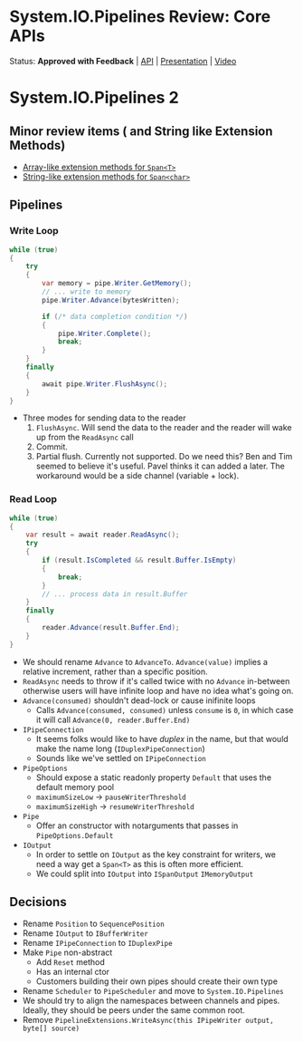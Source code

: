 # System.IO.Pipelines Review: Core APIs

Status: **Approved with Feedback** | 
[API](System.IO.Pipelines2.md) |
[Presentation](System.IO.Pipelines2.pptx) |
[Video](https://www.youtube.com/watch?v=1t_a9fbB3jY)

# System.IO.Pipelines 2

## Minor review items ( and String like Extension Methods)

* [Array-like extension methods for `Span<T>`](https://github.com/dotnet/corefx/issues/25850)
* [String-like extension methods for `Span<char>`](https://github.com/dotnet/corefx/issues/21395)

## Pipelines

### Write Loop

```csharp
while (true)
{
    try
    {
        var memory = pipe.Writer.GetMemory();
        // ... write to memory
        pipe.Writer.Advance(bytesWritten);

        if (/* data completion condition */)
        {
            pipe.Writer.Complete();
            break;
        }
    }
    finally
    {
        await pipe.Writer.FlushAsync();
    }
}
```

* Three modes for sending data to the reader
    1. `FlushAsync`. Will send the data to the reader and the reader will wake
       up from the `ReadAsync` call
    2. Commit.
    3. Partial flush. Currently not supported. Do we need this? Ben and Tim
       seemed to believe it's useful. Pavel thinks it can added a later. The
       workaround would be a side channel (variable + lock).

### Read Loop

```csharp
while (true)
{
    var result = await reader.ReadAsync();
    try
    {
        if (result.IsCompleted && result.Buffer.IsEmpty)
        {
            break;
        }
        // ... process data in result.Buffer
    }
    finally
    {
        reader.Advance(result.Buffer.End);
    }
}
```

* We should rename `Advance` to `AdvanceTo`. `Advance(value)` implies a relative
  increment, rather than a specific position.
* `ReadAsync` needs to throw if it's called twice with no `Advance` in-between
  otherwise users will have infinite loop and have no idea what's going on.
* `Advance(consumed)` shouldn't dead-lock or cause inifinite loops
    - Calls `Advance(consumed, consumed)` unless `consume` is `0`, in which case
      it will call `Advance(0, reader.Buffer.End)`
* `IPipeConnection`
    - It seems folks would like to have *duplex* in the name, but that would
      make the name long (`IDuplexPipeConnection`)
    - Sounds like we've settled on `IPipeConnection`
* `PipeOptions`
    - Should expose a static readonly property `Default` that uses the default memory pool
    - `maximumSizeLow` -> `pauseWriterThreshold`
    - `maximumSizeHigh` -> `resumeWriterThreshold`
* `Pipe`
    - Offer an constructor with notarguments that passes in
      `PipeOptions.Default`
* `IOutput`
    - In order to settle on `IOutput` as the key constraint for writers, we need
      a way get a `Span<T>` as this is often more efficient.
    - We could split into `IOutput` into `ISpanOutput` `IMemoryOutput`

## Decisions

* Rename `Position` to `SequencePosition`
* Rename `IOutput` to `IBufferWriter`
* Rename `IPipeConnection` to `IDuplexPipe`
* Make `Pipe` non-abstract
    - Add `Reset` method
    - Has an internal ctor
    - Customers building their own pipes should create their own type
* Rename `Scheduler` to `PipeScheduler` and move to `System.IO.Pipelines`
* We should try to align the namespaces between channels and pipes. Ideally,
  they should be peers under the same common root.
* Remove `PipelineExtensions.WriteAsync(this IPipeWriter output, byte[] source)`